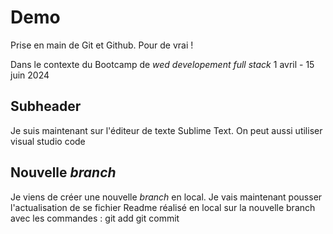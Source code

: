 # Demo

Prise en main de Git et Github. 
Pour de vrai !

Dans le contexte du Bootcamp de *wed developement full stack* 1 avril - 15 juin 2024

## Subheader

Je suis maintenant sur l'éditeur de texte Sublime Text.
On peut aussi utiliser visual studio code


##  Nouvelle *branch*

Je viens de créer une nouvelle *branch* en local.
Je vais maintenant pousser l'actualisation de se fichier Readme réalisé en local sur la nouvelle branch avec les commandes : 
git add 
git commit
